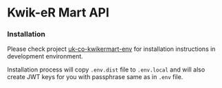 # Kwik-eR Mart API
### Installation
Please check project [uk-co-kwikermart-env]() for installation instructions in development environment.

Installation process will copy `.env.dist` file to `.env.local` and will also create JWT keys for you with passphrase same as in `.env` file.
